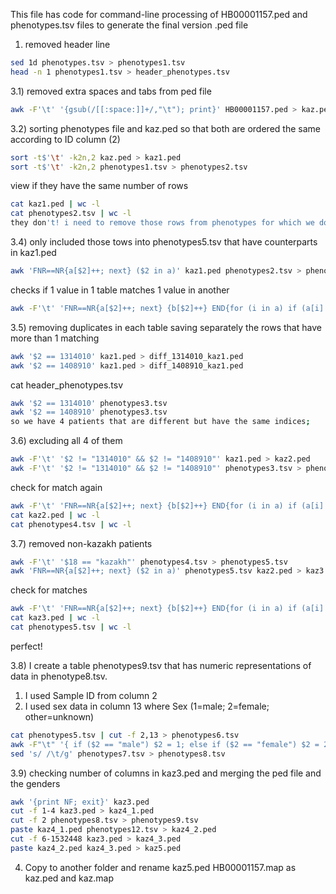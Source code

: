 This file has code for command-line processing of HB00001157.ped and phenotypes.tsv files to generate the final version .ped file

1) removed header line 
```bash
sed 1d phenotypes.tsv > phenotypes1.tsv
head -n 1 phenotypes1.tsv > header_phenotypes.tsv
```

3.1) removed extra spaces and tabs from ped file
```bash
awk -F'\t' '{gsub(/[[:space:]]+/,"\t"); print}' HB00001157.ped > kaz.ped
```

3.2) sorting phenotypes file and kaz.ped so that both are ordered the same according to ID column (2)
```bash
sort -t$'\t' -k2n,2 kaz.ped > kaz1.ped
sort -t$'\t' -k2n,2 phenotypes1.tsv > phenotypes2.tsv
```

view if they have the same number of rows
```bash
cat kaz1.ped | wc -l
cat phenotypes2.tsv | wc -l
they don't! i need to remove those rows from phenotypes for which we don't have data
```

3.4) only included those tows into phenotypes5.tsv that have counterparts in kaz1.ped
```bash
awk 'FNR==NR{a[$2]++; next} ($2 in a)' kaz1.ped phenotypes2.tsv > phenotypes3.tsv
```

checks if 1 value in 1 table matches 1 value in another
```bash
awk -F'\t' 'FNR==NR{a[$2]++; next} {b[$2]++} END{for (i in a) if (a[i]!=1) print "Value", i, "in phenotypes3.tsv does not have exactly one match in kaz1.ped"; for (j in b) if (b[j]!=1) print "Value", j, "in kaz1.ped matches more than one value in phenotypes3.tsv"}' kaz1.ped phenotypes3.tsv
```

3.5) removing duplicates in each table
saving separately the rows that have more than 1 matching
```bash
awk '$2 == 1314010' kaz1.ped > diff_1314010_kaz1.ped
awk '$2 == 1408910' kaz1.ped > diff_1408910_kaz1.ped
```

cat header_phenotypes.tsv
```bash
awk '$2 == 1314010' phenotypes3.tsv 
awk '$2 == 1408910' phenotypes3.tsv 
so we have 4 patients that are different but have the same indices; 
```

3.6) excluding all 4 of them
```bash
awk -F'\t' '$2 != "1314010" && $2 != "1408910"' kaz1.ped > kaz2.ped
awk -F'\t' '$2 != "1314010" && $2 != "1408910"' phenotypes3.tsv > phenotypes4.tsv
```

check for match again
```bash
awk -F'\t' 'FNR==NR{a[$2]++; next} {b[$2]++} END{for (i in a) if (a[i]!=1) print "Value", i, "in phenotypes4.tsv does not have exactly one match in kaz2.ped"; for (j in b) if (b[j]!=1) print "Value", j, "in kaz2.ped matches more than one value in phenotypes4.tsv"}' kaz2.ped phenotypes4.tsv
cat kaz2.ped | wc -l
cat phenotypes4.tsv | wc -l
```

3.7) removed non-kazakh patients
```bash
awk -F'\t' '$18 == "kazakh"' phenotypes4.tsv > phenotypes5.tsv
awk 'FNR==NR{a[$2]++; next} ($2 in a)' phenotypes5.tsv kaz2.ped > kaz3.ped
```

check for matches
```bash
awk -F'\t' 'FNR==NR{a[$2]++; next} {b[$2]++} END{for (i in a) if (a[i]!=1) print "Value", i, "in phenotypes5.tsv does not have exactly one match in kaz3.ped"; for (j in b) if (b[j]!=1) print "Value", j, "in kaz3.ped matches more than one value in phenotypes5.tsv"}' kaz3.ped phenotypes5.tsv
cat kaz3.ped | wc -l
cat phenotypes5.tsv | wc -l
```
perfect!

3.8) I create a table phenotypes9.tsv that has numeric representations of data in phenotype8.tsv. 
1) I used Sample ID from column 2
2) I  used sex data in column 13 where Sex (1=male; 2=female; other=unknown)
```bash
cat phenotypes5.tsv | cut -f 2,13 > phenotypes6.tsv
awk -F"\t" '{ if ($2 == "male") $2 = 1; else if ($2 == "female") $2 = 2; print $0; }' phenotypes6.tsv > phenotypes7.tsv
sed 's/ /\t/g' phenotypes7.tsv > phenotypes8.tsv
```

3.9) checking number of columns in kaz3.ped and merging the ped file and the genders
```bash
awk '{print NF; exit}' kaz3.ped
cut -f 1-4 kaz3.ped > kaz4_1.ped
cut -f 2 phenotypes8.tsv > phenotypes9.tsv
paste kaz4_1.ped phenotypes12.tsv > kaz4_2.ped
cut -f 6-1532448 kaz3.ped > kaz4_3.ped
paste kaz4_2.ped kaz4_3.ped > kaz5.ped
```

4) Copy to another folder and rename kaz5.ped HB00001157.map as kaz.ped and kaz.map
